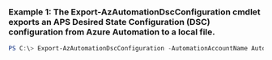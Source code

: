 ### Example 1: The Export-AzAutomationDscConfiguration cmdlet exports an APS Desired State Configuration (DSC) configuration from Azure Automation to a local file.
```powershell
PS C:\> Export-AzAutomationDscConfiguration -AutomationAccountName AutomationAccount01 -Name Configuration01 -OutputFolder C:\Users\PattiFuller\Desktop -ResourceGroupName ResourceGroup01
```

